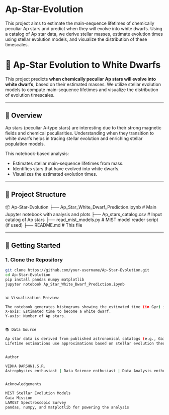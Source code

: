 # Ap-Star-Evolution
This project aims to estimate the main-sequence lifetimes of chemically peculiar Ap stars and predict when they will evolve into white dwarfs. Using a catalog of Ap star data, we derive stellar masses, estimate evolution times using stellar evolution models, and visualize the distribution of these timescales.
# 🌟 Ap-Star Evolution to White Dwarfs

This project predicts **when chemically peculiar Ap stars will evolve into white dwarfs**, based on their estimated masses. We utilize stellar evolution models to compute main-sequence lifetimes and visualize the distribution of evolution timescales.

---


## 🔭 Overview

Ap stars (peculiar A-type stars) are interesting due to their strong magnetic fields and chemical peculiarities. Understanding when they transition to white dwarfs helps in tracing stellar evolution and enriching stellar population models.

This notebook-based analysis:

- Estimates stellar main-sequence lifetimes from mass.
- Identifies stars that have evolved into white dwarfs.
- Visualizes the estimated evolution times.

---


## 📁 Project Structure
📦 Ap-Star-Evolution
├── Ap_Star_White_Dwarf_Prediction.ipynb # Main Jupyter notebook with analysis and plots
├── Ap_stars_catalog.csv # Input catalog of Ap stars
├── read_mist_models.py # MIST model reader script (if used)
├── README.md # This file

---


## 🚀 Getting Started

### 1. Clone the Repository

```bash
git clone https://github.com/your-username/Ap-Star-Evolution.git
cd Ap-Star-Evolution
pip install pandas numpy matplotlib
jupyter notebook Ap_Star_White_Dwarf_Prediction.ipynb


📊 Visualization Preview

The notebook generates histograms showing the estimated time (in Gyr) it takes for Ap stars to become white dwarfs:
X-axis: Estimated time to become a white dwarf.
Y-axis: Number of Ap stars.


📚 Data Source

Ap star data is derived from published astronomical catalogs (e.g., Gaia DR3, Simbad, LAMOST).
Lifetime estimations use approximations based on stellar evolution theory (e.g., MIST models).


Author

VEDHA DARSHNI.S.R.
Astrophysics enthusiast | Data Science enthusiast | Data Analysis enthusiast |


Acknowledgements

MIST Stellar Evolution Models
Gaia Mission
LAMOST Spectroscopic Survey
pandas, numpy, and matplotlib for powering the analysis


